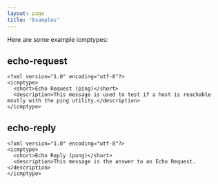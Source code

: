 ```yaml
---
layout: page
title: "Examples"
---
```


Here are some example icmptypes:

## echo-request

    <?xml version="1.0" encoding="utf-8"?>
    <icmptype>
      <short>Echo Request (ping)</short>
      <description>This message is used to test if a host is reachable mostly with the ping utility.</description>
    </icmptype>

## echo-reply

    <?xml version="1.0" encoding="utf-8"?>
    <icmptype>
      <short>Echo Reply (pong)</short>
      <description>This message is the answer to an Echo Request.</description>
    </icmptype>
